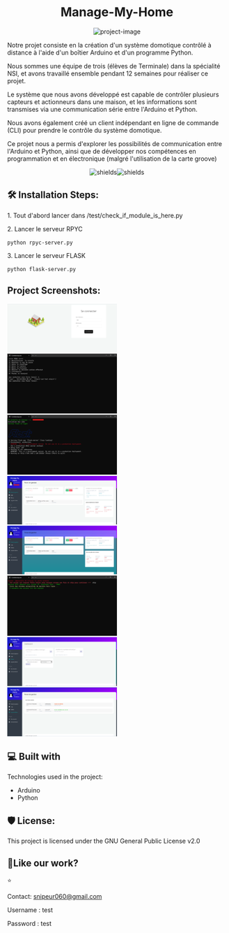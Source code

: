 <h1 align="center" id="title">Manage-My-Home</h1>

<p align="center"><img src="https://socialify.git.ci/Snipeur060/Manage-My-Home/image?font=Rokkitt&amp;language=1&amp;logo=https%3A%2F%2Fupload.wikimedia.org%2Fwikipedia%2Fcommons%2Fthumb%2F5%2F5b%2FArduino_Logo_Registered.svg%2F1200px-Arduino_Logo_Registered.svg.png&amp;name=1&amp;pattern=Circuit%20Board&amp;theme=Auto" alt="project-image"></p>

<p>
Notre projet consiste en la création d'un système domotique contrôlé à distance à l'aide d'un boîtier Arduino et d'un programme Python. 

Nous sommes une équipe de trois (élèves de Terminale) dans la spécialité NSI, et avons travaillé ensemble pendant 12 semaines pour réaliser ce projet.

Le système que nous avons développé est capable de contrôler plusieurs capteurs et actionneurs dans une maison, et les informations sont transmises via une communication série entre l'Arduino et Python. 

Nous avons également créé un client indépendant en ligne de commande (CLI) pour prendre le contrôle du système domotique. 

Ce projet nous a permis d'explorer les possibilités de communication entre l'Arduino et Python, ainsi que de développer nos compétences en programmation et en électronique (malgré l'utilisation de la carte groove)</p>

<p align="center"><img src="https://img.shields.io/badge/Python-00BFFF?style=for-the-badge&amp;logo=python&amp;logoColor=white" alt="shields"><img src="https://img.shields.io/badge/Arduino-9ACD32?style=for-the-badge&amp;logo=arduino&amp;logoColor=white" alt="shields"></p>

  


<h2>🛠️ Installation Steps:</h2>

<p>1. Tout d'abord lancer dans /test/check_if_module_is_here.py</p>

<p>2. Lancer le serveur RPYC</p>

```
python rpyc-server.py
```

<p>3. Lancer le serveur FLASK</p>

```
python flask-server.py
```

<h2>Project Screenshots:</h2>

<img src="https://github.com/Snipeur060/Manage-My-Home/blob/main/docs/login-dash.png?raw=true" alt="project-screenshot" width="50%" height="50%" />

<img src="https://github.com/Snipeur060/Manage-My-Home/blob/main/docs/client-project.png?raw=true" alt="project-screenshot" width="50%" height="50%"/>

<img src="https://github.com/Snipeur060/Manage-My-Home/blob/main/docs/project-flask-server.png?raw=true" alt="project-screenshot" width="50%" height="50%"/>

<img src="https://github.com/Snipeur060/Manage-My-Home/blob/main/docs/project-dashboard.png?raw=true" alt="project-screenshot" width="50%" height="50%"/>

<img src="https://github.com/Snipeur060/Manage-My-Home/blob/main/docs/project-ice-dashboard.png?raw=true" alt="project-screenshot" width="50%" height="50%"/>

<img src="https://github.com/Snipeur060/Manage-My-Home/blob/main/docs/project-rpyc-server.png?raw=true" alt="project-screenshot" width="50%" height="50%"/>

<img src="https://github.com/Snipeur060/Manage-My-Home/blob/main/docs/project-task-manager.png?raw=true" alt="project-screenshot" width="50%" height="50%"/>

<img src="https://github.com/Snipeur060/Manage-My-Home/blob/main/docs/task-log.png?raw=true" alt="project-screenshot" width="50%" height="50%"/>

  
<h2>💻 Built with</h2>

Technologies used in the project:

*   Arduino
*   Python

<h2>🛡️ License:</h2>

This project is licensed under the GNU General Public License v2.0

<h2>💖Like our work?</h2>

⭐ 

Contact: snipeur060@gmail.com

Username : test

Password : test

